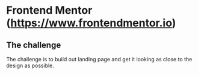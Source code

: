 # Frontend Mentor (https://www.frontendmentor.io)

## The challenge
The challenge is to build out landing page and get it looking as close to the design as possible.


